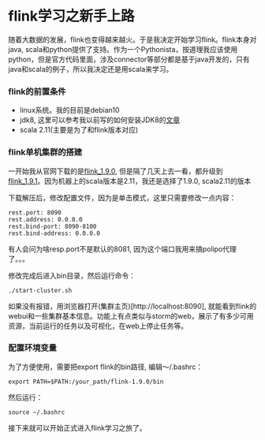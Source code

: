 flink学习之新手上路
========================

随着大数据的发展，flink也变得越来越火。于是我决定开始学习flink。flink本身对java, scala和python提供了支持。作为一个Pythonista，按道理我应该使用python，但是官方代码里面，涉及connector等部分都是基于java开发的，只有java和scala的例子，所以我决定还是用scala来学习。

### flink的前置条件
- linux系统。我的目前是debian10
- jdk8, 这里可以参考我以前写的如何安装JDK8的[文章](https://github.com/howardyan93/notes_md/blob/master/debian8%E6%97%A0%E7%97%9B%E5%AE%89%E8%A3%85JDK8.md)
- scala 2.11(主要是为了和flink版本对应)

### flink单机集群的搭建

一开始我从官网下载的是[flink_1.9.0](https://archive.apache.org/dist/flink/flink-1.9.0/flink-1.9.0-bin-scala_2.11.tgz), 但是隔了几天上去一看，都升级到[flink_1.9.1](https://www.apache.org/dyn/closer.lua/flink/flink-1.9.1/flink-1.9.1-bin-scala_2.11.tgz)。因为机器上的scala版本是2.11，我还是选择了1.9.0, scala2.11的版本

下载解压后，修改配置文件，因为是单击模式，这里只需要修改一点内容：

    rest.port: 8090
    rest.address: 0.0.0.0
    rest.bind-port: 8090-8100
    rest.bind-address: 0.0.0.0

有人会问为啥resp.port不是默认的8081, 因为这个端口我用来搞polipo代理了。。。

修改完成后进入bin目录，然后运行命令：

    ./start-cluster.sh

如果没有报错，用浏览器打开(集群主页)[http://localhost:8090], 就能看到flink的webui和一些集群基本信息。功能上有点类似与storm的web，展示了有多少可用资源，当前运行的任务以及可视化，在web上停止任务等。

### 配置环境变量

为了方便使用，需要把export flink的bin路径, 编辑～/.bashrc：

    export PATH=$PATH:/your_path/flink-1.9.0/bin

然后运行：

    source ~/.bashrc

接下来就可以开始正式进入flink学习之旅了。
